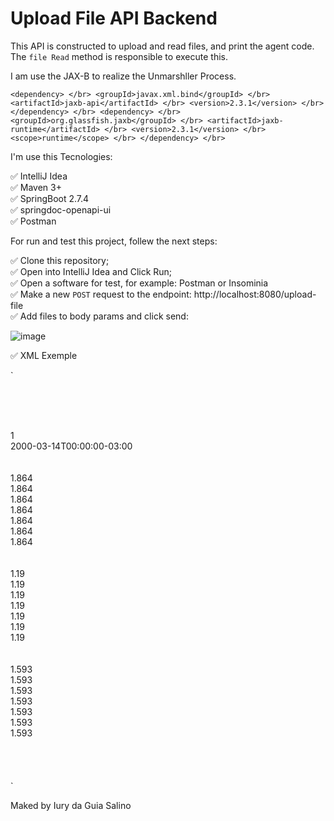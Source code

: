 # Upload File API Backend 

This API is constructed to upload and read files, and print the agent code. The `file Read` method is responsible to execute this. </br>

I am use the JAX-B to realize the Unmarshller Process. </br>

`
		<dependency> </br>
			<groupId>javax.xml.bind</groupId> </br>
			<artifactId>jaxb-api</artifactId> </br>
			<version>2.3.1</version> </br>
		</dependency> </br>
		<dependency> </br>
			<groupId>org.glassfish.jaxb</groupId> </br>
			<artifactId>jaxb-runtime</artifactId> </br>
			<version>2.3.1</version> </br>
			<scope>runtime</scope> </br>
		</dependency> </br>
`

I'm use this Tecnologies: </br>

✅ IntelliJ Idea </br>
✅ Maven 3+ </br>
✅ SpringBoot 2.7.4 </br>
✅ springdoc-openapi-ui </br>
✅ Postman </br>

For run and test this project, follew the next steps: </br>

✅ Clone this repository; </br>
✅ Open into IntelliJ Idea and Click Run; </br>
✅ Open a software for test, for example: Postman or Insominia </br>
✅ Make a new `POST` request to the endpoint:  http://localhost:8080/upload-file </br>
✅ Add files to body params and click send: </br>

![image](https://user-images.githubusercontent.com/4906986/197214895-548e0fdd-8c3a-437b-8f08-05396072bd96.png) </br>

✅ XML Exemple </br>

`
<?xml version="1.0" encoding="UTF-8"?> </br>
<agentes versao="1.0"> </br>
    <agente> </br>
        <codigo>1</codigo> </br>
        <data>2000-03-14T00:00:00-03:00</data> </br>
        <regiao sigla="SE"> </br>
            <geracao> </br>
                <valor>1.864</valor> </br>
                <valor>1.864</valor> </br>
                <valor>1.864</valor> </br>
                <valor>1.864</valor> </br>
                <valor>1.864</valor> </br>
                <valor>1.864</valor> </br>
                <valor>1.864</valor> </br>
            </geracao> </br>
            <compra> </br>
                <valor>1.19</valor> </br>
                <valor>1.19</valor> </br>
                <valor>1.19</valor> </br>
                <valor>1.19</valor> </br>
                <valor>1.19</valor> </br>
                <valor>1.19</valor> </br>
                <valor>1.19</valor> </br>
            </compra> </br>
            <precoMedio> </br>
                <valor>1.593</valor> </br>
                <valor>1.593</valor> </br>
                <valor>1.593</valor> </br>
                <valor>1.593</valor> </br>
                <valor>1.593</valor> </br>
                <valor>1.593</valor> </br>
                <valor>1.593</valor> </br>
            </precoMedio> </br>
        </regiao> </br>
    </agente> </br>
</agentes> </br>
`

Maked by Iury da Guia Salino
